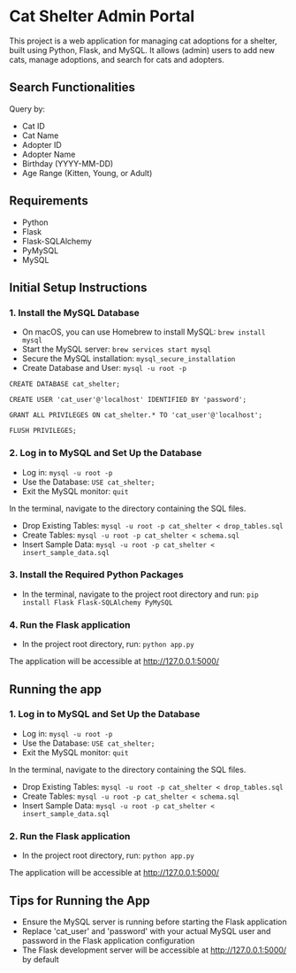 # Cat Shelter Admin Portal

This project is a web application for managing cat adoptions for a shelter, built using Python, Flask, and MySQL. 
It allows (admin) users to add new cats, manage adoptions, and search for cats and adopters.

## Search Functionalities
Query by:
- Cat ID
- Cat Name
- Adopter ID
- Adopter Name
- Birthday (YYYY-MM-DD)
- Age Range (Kitten, Young, or Adult)

## Requirements
- Python
- Flask
- Flask-SQLAlchemy
- PyMySQL
- MySQL



## Initial Setup Instructions

### 1. Install the MySQL Database
- On macOS, you can use Homebrew to install MySQL: `brew install mysql`
- Start the MySQL server: `brew services start mysql`
- Secure the MySQL installation: `mysql_secure_installation`
- Create Database and User: `mysql -u root -p`

`CREATE DATABASE cat_shelter;`

`CREATE USER 'cat_user'@'localhost' IDENTIFIED BY 'password';`

`GRANT ALL PRIVILEGES ON cat_shelter.* TO 'cat_user'@'localhost';`

`FLUSH PRIVILEGES;`



### 2. Log in to MySQL and Set Up the Database
- Log in: `mysql -u root -p`
- Use the Database: `USE cat_shelter;`
- Exit the MySQL monitor: `quit` 

In the terminal, navigate to the directory containing the SQL files.
- Drop Existing Tables: `mysql -u root -p cat_shelter < drop_tables.sql`
- Create Tables: `mysql -u root -p cat_shelter < schema.sql`
- Insert Sample Data: `mysql -u root -p cat_shelter < insert_sample_data.sql`



### 3. Install the Required Python Packages
- In the terminal, navigate to the project root directory and run: `pip install Flask Flask-SQLAlchemy PyMySQL`


### 4. Run the Flask application
- In the project root directory, run: `python app.py`

The application will be accessible at http://127.0.0.1:5000/



## Running the app

### 1. Log in to MySQL and Set Up the Database
- Log in: `mysql -u root -p`
- Use the Database: `USE cat_shelter;`
- Exit the MySQL monitor: `quit` 

In the terminal, navigate to the directory containing the SQL files.
- Drop Existing Tables: `mysql -u root -p cat_shelter < drop_tables.sql`
- Create Tables: `mysql -u root -p cat_shelter < schema.sql`
- Insert Sample Data: `mysql -u root -p cat_shelter < insert_sample_data.sql`



### 2. Run the Flask application
- In the project root directory, run: `python app.py`

The application will be accessible at http://127.0.0.1:5000/


## Tips for Running the App
- Ensure the MySQL server is running before starting the Flask application
- Replace 'cat_user' and 'password' with your actual MySQL user and password in the Flask application configuration
- The Flask development server will be accessible at http://127.0.0.1:5000/ by default